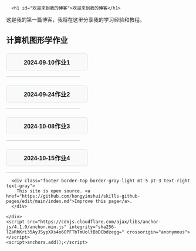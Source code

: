 <!DOCTYPE html>
<html lang="en-US">
  <head>
    <meta charset="UTF-8">
    <meta http-equiv="X-UA-Compatible" content="IE=edge">
    <meta name="viewport" content="width=device-width, initial-scale=1">
<title>欢迎来到我的博客</title>
  </head>
  <body>
    <div class="container-lg px-3 my-5 markdown-body">
    <h1><a href="https://woohan676.github.io/"></a></h1>
      

      <h1 id="欢迎来到我的博客">欢迎来到我的博客</h1>

<p>这是我的第一篇博客，我将在这里分享我的学习经验和教程。</p>
<h2 id="计算机图形学作业">计算机图形学作业</h2>
<!-- HTML 部分 -->
<h3 id="menuTitle1">2024-09-10作业1</h3>

<div id="popupMenu1" class="menu">
    <ul>
        <li><a href="https://woohan676.github.io/202212211402033 王紫涵实验一/三角形.html">任务1</a></li>
        <li><a href="https://woohan676.github.io/202212211402033 王紫涵实验一/不同颜色三角形，四边形.html">任务2</a></li>
        <li><a href="https://woohan676.github.io/202212211402033 王紫涵实验一/四边形.html">任务3</a></li>
        <li><a href="https://woohan676.github.io/202212211402033 王紫涵实验一/相同颜色三角形，四边形.html">任务4</a></li>
    </ul>
</div>
<h3 id="menuTitle2">2024-09-24作业2</h3>
<div id="popupMenu2" class="menu">
    <ul>
        <li><a href="https://woohan676.github.io/202212211402033王紫涵实验二/a.html">任务a</a></li>
        <li><a href="https://woohan676.github.io/202212211402033王紫涵实验二/b.html">任务b</a></li>
        <li><a href="https://woohan676.github.io/202212211402033王紫涵实验二/c.html">任务c</a></li>
    </ul>
</div>

<h3 id="menuTitle3">2024-10-08作业3</h3>
<div id="popupMenu3" class="menu">
    <ul>
        <li><a href="https://woohan676.github.io/202212211402033王紫涵 实验三/a.html">任务a</a></li>
        <li><a href="https://woohan676.github.io/202212211402033王紫涵 实验三/b.html">任务b</a></li>
    </ul>
</div>

<h3 id="menuTitle4">2024-10-15作业4</h3>

<div id="popupMenu4" class="menu">
    <ul>
        <li><a href="https://woohan676.github.io/202212211402033王紫涵  实验四/a.html">任务a</a></li>
        <li><a href="https://woohan676.github.io/202212211402033王紫涵  实验四/b.html">任务b</a></li>
        <li><a href="https://woohan676.github.io/202212211402033王紫涵  实验四/c.html">任务c</a></li>
        <li><a href="https://woohan676.github.io/202212211402033王紫涵  实验四/d.html">任务d</a></li>
        <li><a href="https://woohan676.github.io/202212211402033王紫涵  实验四/e.html">任务d</a></li>
    </ul>
</div>

<!-- CSS 部分 -->
<style>
body {
    font-family: Arial, sans-serif;
}

h3 {
    cursor: pointer;
    background-color: #f8f9fa;
    padding: 10px;
    border: 1px solid #ddd;
    border-radius: 5px;
    width: 200px;
    text-align: center;
}

h3:hover {
    background-color: #e2e6ea;
}

/* 菜单初始隐藏状态 */
.menu {
    max-height: 0;
    overflow: hidden;
    transition: max-height 0.5s ease-out;
    background-color: white;
    border: 1px solid #ddd;
    border-radius: 5px;
    width: 200px;
    margin-top: 5px;
}

.menu ul {
    list-style-type: none;
    padding: 0;
    margin: 0;
}

.menu ul li {
    padding: 10px;
}

.menu ul li a {
    text-decoration: none;
    color: #333;
}

.menu ul li a:hover {
    color: #007bff;
}

/* 展开时菜单的最大高度 */
.menu.show {
    max-height: 300px; /* 根据内容调整 */
}
</style>

<!-- JavaScript 部分 -->
<script>
document.getElementById('menuTitle1').addEventListener('click', function() {
    var menu = document.getElementById('popupMenu1');
    menu.classList.toggle('show');
});
 document.getElementById('menuTitle2').addEventListener('click', function() {
    var menu = document.getElementById('popupMenu2');
    menu.classList.toggle('show');
});
 document.getElementById('menuTitle3').addEventListener('click', function() {
    var menu = document.getElementById('popupMenu3');
    menu.classList.toggle('show');
});
 document.getElementById('menuTitle4').addEventListener('click', function() {
    var menu = document.getElementById('popupMenu4');
    menu.classList.toggle('show');
});
</script>



      
      <div class="footer border-top border-gray-light mt-5 pt-3 text-right text-gray">
        This site is open source. <a href="https://github.com/kongyinshui/skills-github-pages/edit/main/index.md">Improve this page</a>.
      </div>
      
    </div>
    <script src="https://cdnjs.cloudflare.com/ajax/libs/anchor-js/4.1.0/anchor.min.js" integrity="sha256-lZaRhKri35AyJSypXXs4o6OPFTbTmUoltBbDCbdzegg=" crossorigin="anonymous"></script>
    <script>anchors.add();</script>
  </body>
</html>
